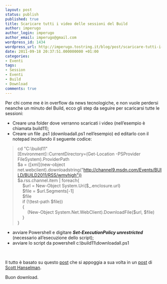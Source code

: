 ```yaml
---
layout: post
status: publish
published: true
title: Scaricare tutti i video delle sessioni del Build
author: imperugo
author_login: imperugo
author_email: imperugo@gmail.com
wordpress_id: 1434
wordpress_url: http://imperugo.tostring.it/blog/post/scaricare-tutti-i-video-delle-sessioni-del-build/
date: 2011-09-18 20:37:51.000000000 +01:00
categories:
- Eventi
tags:
- Session
- Eventi
- Build
- Download
comments: true
---
```

<p>Per chi come me è in overflow da news tecnologiche, e non vuole perdersi neanche un minuto del Build, ecco gli step da seguire per scaricarsi tutte le sessioni:</p>  <ul>   <li>Creare una folder dove verranno scaricati i video (nell’esempio è chiamata build11); </li>    <li>Creare un file .ps1 (downloadall.ps1 nell’esempio) ed editarlo con il notepad incollando il seguente codice: </li> </ul>  <blockquote>   <p>cd &quot;C:\build11&quot;      <br />[Environment]::CurrentDirectory=(Get-Location -PSProvider FileSystem).ProviderPath       <br />$a = ([xml](new-object net.webclient).downloadstring(&quot;<a href="http://channel9.msdn.com/Events/BUILD/BUILD2011/RSS/wmvhigh">http://channel9.msdn.com/Events/BUILD/BUILD2011/RSS/wmvhigh</a><a href="http://feeds.feedburner.com/HanselminutesCompleteMP3%22))">&quot;))</a>       <br />$a.rss.channel.item | foreach{&#160; <br />&#160;&#160;&#160; $url = New-Object System.Uri($_.enclosure.url)       <br />&#160;&#160;&#160; $file = $url.Segments[-1]       <br />&#160;&#160;&#160; $file       <br />&#160;&#160;&#160; if (!(test-path $file))       <br />&#160;&#160;&#160; {       <br />&#160;&#160;&#160;&#160;&#160;&#160;&#160; (New-Object System.Net.WebClient).DownloadFile($url, $file)       <br />&#160;&#160;&#160; }       <br />}</p> </blockquote>  <ul>   <li>avviare Powershell e digitare <strong><em>Set-ExecutionPolicy unrestricted</em></strong> (necessario all’esecuzione dello script);</li>    <li>avviare lo script da powershell c:\build11\downloadall.ps1</li> </ul>  <p>&#160;</p>  <p>Il tutto è basato su questo <a href="http://geekswithblogs.net/mbcrump/archive/2011/09/15/download-all-the-build-videos-with-rss.aspx" rel="nofollow" target="_blank">post</a> che si appoggia a sua volta in un <a title="Download Podcasts with Powershell" href="http://www.hanselman.com/blog/DownloadPodcastsWithPowershell.aspx" rel="nofollow" target="_blank">post</a> di <a title="The Zen of Computers and Life in General" href="http://www.hanselman.com" rel="nofollow" target="_blank">Scott Hanselman</a>.</p>  <p>Buon download.</p>
